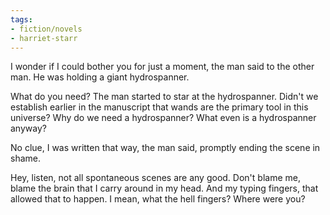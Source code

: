 ```yaml
---
tags:
- fiction/novels
- harriet-starr
---
```


I wonder if I could bother you for just a moment, the man said to the
other man. He was holding a giant hydrospanner.

What do you need? The man started to star at the hydrospanner. Didn't we
establish earlier in the manuscript that wands are the primary tool in
this universe? Why do we need a hydrospanner? What even is a
hydrospanner anyway?

No clue, I was written that way, the man said, promptly ending the scene
in shame.

Hey, listen, not all spontaneous scenes are any good. Don't blame me,
blame the brain that I carry around in my head. And my typing fingers,
that allowed that to happen. I mean, what the hell fingers? Where were
you?


